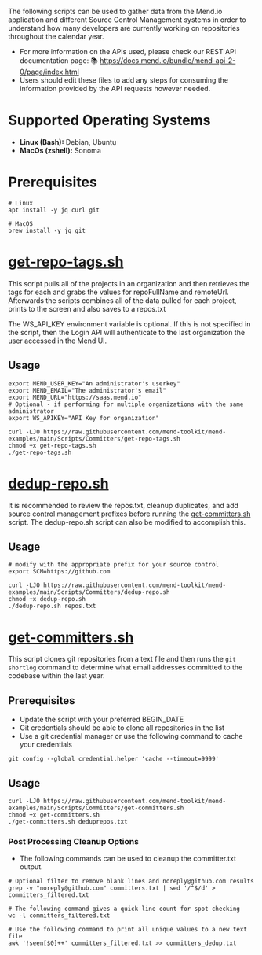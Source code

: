 The following scripts can be used to gather data from the Mend.io application and different Source Control Management systems in order to understand how many developers are currently working on repositories throughout the calendar year.

- For more information on the APIs used, please check our REST API documentation page: 📚 https://docs.mend.io/bundle/mend-api-2-0/page/index.html
- Users should edit these files to add any steps for consuming the information provided by the API requests however needed.

# Supported Operating Systems
- **Linux (Bash):**	Debian, Ubuntu
- **MacOs (zshell):** Sonoma

# Prerequisites
```shell
# Linux
apt install -y jq curl git

# MacOS
brew install -y jq git
```
# [get-repo-tags.sh](./get-repo-tags.sh)
This script pulls all of the projects in an organization and then retrieves the tags for each and grabs the values for repoFullName and remoteUrl.  
Afterwards the scripts combines all of the data pulled for each project, prints to the screen and also saves to a repos.txt

The WS_API_KEY environment variable is optional. If this is not specified in the script, then the Login API will authenticate to the last organization the user accessed in the Mend UI.
## Usage
```shell
export MEND_USER_KEY="An administrator's userkey"
export MEND_EMAIL="The administrator's email"
export MEND_URL="https://saas.mend.io"
# Optional - if performing for multiple organizations with the same administrator
export WS_APIKEY="API Key for organization"

curl -LJO https://raw.githubusercontent.com/mend-toolkit/mend-examples/main/Scripts/Committers/get-repo-tags.sh
chmod +x get-repo-tags.sh
./get-repo-tags.sh
```

# [dedup-repo.sh](./dedup-repo.sh)
It is recommended to review the repos.txt, cleanup duplicates, and add source control management prefixes before running the [get-committers.sh](./get-committers.sh) script.  The dedup-repo.sh script can also be modified to accomplish this.

## Usage
```shell
# modify with the appropriate prefix for your source control
export SCM=https://github.com

curl -LJO https://raw.githubusercontent.com/mend-toolkit/mend-examples/main/Scripts/Committers/dedup-repo.sh
chmod +x dedup-repo.sh
./dedup-repo.sh repos.txt

```

# [get-committers.sh](./get-committers.sh)
This script clones git repositories from a text file and then runs the ```git shortlog``` command to determine what email addresses committed to the codebase within the last year.

## Prerequisites
- Update the script with your preferred BEGIN_DATE
- Git credentials should be able to clone all repositories in the list
- Use a git credential manager or use the following command to cache your credentials
```shell
git config --global credential.helper 'cache --timeout=9999'
```

## Usage
```shell
curl -LJO https://raw.githubusercontent.com/mend-toolkit/mend-examples/main/Scripts/Committers/get-committers.sh
chmod +x get-committers.sh
./get-committers.sh deduprepos.txt
```
### Post Processing Cleanup Options
- The following commands can be used to cleanup the committer.txt output.
```shell
# Optional filter to remove blank lines and noreply@github.com results
grep -v "noreply@github.com" committers.txt | sed '/^$/d' > committers_filtered.txt

# The following command gives a quick line count for spot checking
wc -l committers_filtered.txt

# Use the following command to print all unique values to a new text file
awk '!seen[$0]++' committers_filtered.txt >> committers_dedup.txt
```